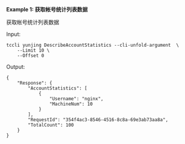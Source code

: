 **Example 1: 获取帐号统计列表数据**

获取帐号统计列表数据

Input: 

```
tccli yunjing DescribeAccountStatistics --cli-unfold-argument  \
    --Limit 10 \
    --Offset 0
```

Output: 
```
{
    "Response": {
        "AccountStatistics": [
            {
                "Username": "nginx",
                "MachineNum": 10
            }
        ],
        "RequestId": "354f4ac3-8546-4516-8c8a-69e3ab73aa8a",
        "TotalCount": 100
    }
}
```

